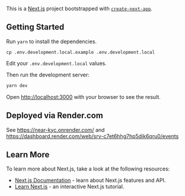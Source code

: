 This is a [Next.js](https://nextjs.org/) project bootstrapped with [`create-next-app`](https://github.com/vercel/next.js/tree/canary/packages/create-next-app).

## Getting Started

Run `yarn` to install the dependencies.

`cp .env.development.local.example .env.development.local`

Edit your `.env.development.local` values.

Then run the development server:

```bash
yarn dev
```

Open [http://localhost:3000](http://localhost:3000) with your browser to see the result.

## Deployed via Render.com

See https://near-kyc.onrender.com/ and https://dashboard.render.com/web/srv-c7et6hhg7hp5dik6qru0/events

## Learn More

To learn more about Next.js, take a look at the following resources:

- [Next.js Documentation](https://nextjs.org/docs) - learn about Next.js features and API.
- [Learn Next.js](https://nextjs.org/learn) - an interactive Next.js tutorial.
